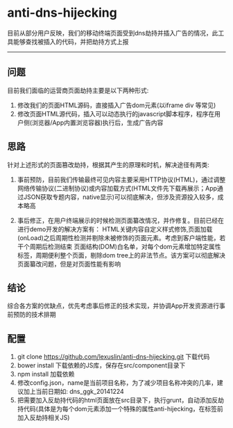 # anti-dns-hijecking

目前从部分用户反映，我们的移动终端页面受到dns劫持并插入广告的情况，此工具能够查找被插入的代码，并把劫持方式上报

---

## 问题

目前我们面临的运营商页面劫持主要是以下两种形式:
1. 修改我们的页面HTML源码，直接插入广告dom元素(以iframe div 等常见)
2. 修改页面HTML源代码，插入可以动态执行的javascript脚本程序，程序在用户侧(浏览器/App内置浏览容器)执行后，生成广告内容

## 思路

针对上述形式的页面篡改劫持，根据其产生的原理和时机，解决途径有两类:
1. 事前预防，目前我们传输最终可见内容主要采用HTTP协议(HTML)，通过调整网络传输协议(二进制协议)或内容加载方式(HTML文件先下载再展示；App通过JSON获取专题内容，native显示)可以彻底解决，但涉及资源投入较多，成本略高

2. 事后修正，在用户终端展示的时候检测页面纂改情况，并作修复。目前已经在进行demo开发的解决方案有：
HTML关键内容自定义样式修饰,页面加载(onLoad)之后周期性检测并剔除未被修饰的页面元素。考虑到客户端性能，若干个周期后检测结束
页面结构(DOM)白名单，对每个dom元素增加特定属性标签，周期便利整个页面，剔除dom tree上的非法节点。该方案可以彻底解决页面纂改问题，但是对页面性能有影响

## 结论
综合各方案的优缺点，优先考虑事后修正的技术实现，并协调App开发资源进行事前预防的技术排期

## 配置
1. git clone https://github.com/lexuslin/anti-dns-hijecking.git 下载代码
2. bower install 下载依赖的JS库，保存在src/component目录下
3. npm install 加载依赖
4. 修改config.json，name是当前项目名称，为了减少项目名称冲突的几率，建议加上当前日期如: dns_ggk_20141224
5. 把需要加入反劫持代码的html页面放在src目录下，执行grunt，自动添加反劫持代码(具体是为每个dom元素添加一个特殊的属性anti-hijecking，在</body>标签前加入反劫持相关JS)

 


